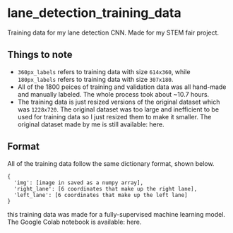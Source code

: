 # lane_detection_training_data
Training data for my lane detection CNN. Made for my STEM fair project.


## Things to note
- `360px_labels` refers to training data with size `614x360`, while `180px_labels` refers to training data with size `307x180`.
- All of the 1800 peices of training and validation data was all hand-made and manually labeled. The whole process took about ~10.7 hours.
- The training data is just resized versions of the original dataset which was `1228x720`. The original dataset was too large and inefficient to be used for training data so I just resized them to make it smaller. The original dataset made by me is still available: here.

## Format
All of the training data follow the same dictionary format, shown below.

```
{
  'img': [image in saved as a numpy array],
  'right_lane': [6 coordinates that make up the right lane],
  'left_lane': [6 coordinates that make up the left lane]
}
```
this training data was made for a fully-supervised machine learning model. The Google Colab notebook is available: here.
